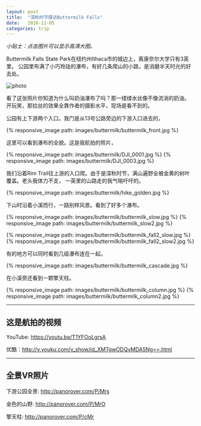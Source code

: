```yaml
---
layout: post
title:  "深秋时节探访Buttermilk Falls"
date:   2016-11-05
categories: trip 
---
```


*小贴士：点击图片可以显示高清大图。*

Buttermilk Falls State Park在纽约州Ithaca市的城边上，离康奈尔大学只有3英里。
公园里布满了小巧玲珑的瀑布，有好几条爬山的小路，是消磨半天时光的好去处。

![photo](/travel/images/buttermilk/buttermilk_cover.jpg)

看了这张照片你知道为什么叫奶油瀑布了吗？那一缕缕水丝像不像流淌的奶油。
开玩笑，那拉丝的效果全靠作者的摄影水平，现场是看不到的。

公园有上下游两个入口。我门是从13号公路旁边的下游入口进去的，

{% responsive_image path: images/buttermilk/buttermilk_front.jpg %}

这里可以看到瀑布的全貌。这是我航拍的照片，

{% responsive_image path: images/buttermilk/DJI_0001.jpg %}
{% responsive_image path: images/buttermilk/DJI_0003.jpg %}

我们沿着Rim Trail往上游的入口爬。由于是深秋时节，满山遍野全被金黄的树叶覆盖。老头我体力不支，
一英里的山路走的我气喘吁吁的。

{% responsive_image path: images/buttermilk/hike_golden.jpg %}

下山时沿着小溪而行，一路别样风景。看到了好多个瀑布。

{% responsive_image path: images/buttermilk/buttermilk_slow.jpg %}
{% responsive_image path: images/buttermilk/buttermilk_slow2.jpg %}

{% responsive_image path: images/buttermilk/buttermilk_fall2_slow.jpg %}
{% responsive_image path: images/buttermilk/buttermilk_fall2_slow2.jpg %}

有的地方可以同时看到几级瀑布连在一起。

{% responsive_image path: images/buttermilk/buttermilk_cascade.jpg %}

在小溪旁还看到一颗擎天柱。

{% responsive_image path: images/buttermilk/buttermilk_column.jpg %}
{% responsive_image path: images/buttermilk/buttermilk_column2.jpg %}


----------------------------

## 这是航拍的视频 

YouTube: <https://youtu.be/T1YFOoLgrsA>

优酷：<http://v.youku.com/v_show/id_XMTgwODQyMDA5Ng==.html>

----------------------------

## 全景VR照片

下游公园全景: <http://panorover.com/P/Mrs>

金色的山野: <http://panorover.com/P/MrO>

擎天柱: <http://panorover.com/P/cMr>


